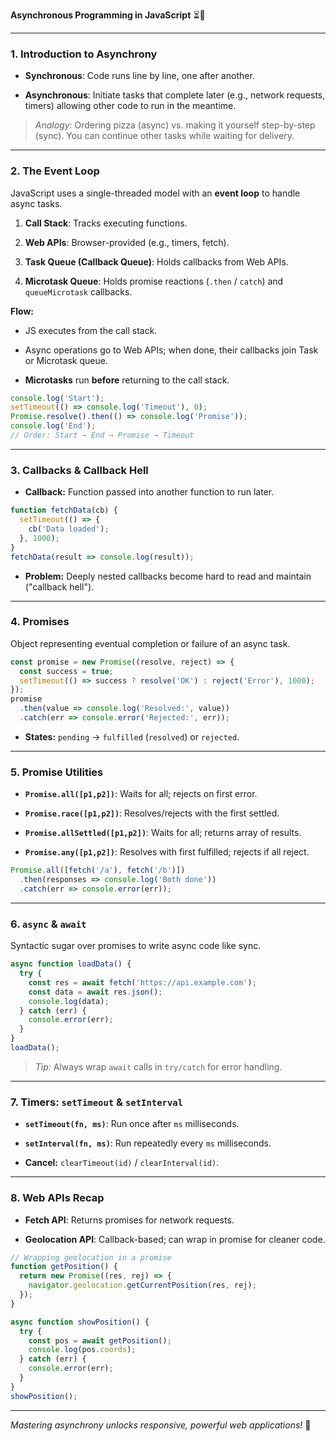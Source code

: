 **Asynchronous Programming in JavaScript** ⏳🚀

---

### 1. Introduction to Asynchrony

- **Synchronous**: Code runs line by line, one after another.
    
- **Asynchronous**: Initiate tasks that complete later (e.g., network requests, timers) allowing other code to run in the meantime.
    

> _Analogy:_ Ordering pizza (async) vs. making it yourself step-by-step (sync). You can continue other tasks while waiting for delivery.

---

### 2. The Event Loop

JavaScript uses a single-threaded model with an **event loop** to handle async tasks.

1. **Call Stack**: Tracks executing functions.
    
2. **Web APIs**: Browser-provided (e.g., timers, fetch).
    
3. **Task Queue (Callback Queue)**: Holds callbacks from Web APIs.
    
4. **Microtask Queue**: Holds promise reactions (`.then` / `catch`) and `queueMicrotask` callbacks.
    

**Flow:**

- JS executes from the call stack.
    
- Async operations go to Web APIs; when done, their callbacks join Task or Microtask queue.
    
- **Microtasks** run **before** returning to the call stack.
    

```js
console.log('Start');
setTimeout(() => console.log('Timeout'), 0);
Promise.resolve().then(() => console.log('Promise'));
console.log('End');
// Order: Start → End → Promise → Timeout
```

---

### 3. Callbacks & Callback Hell

- **Callback:** Function passed into another function to run later.
    

```js
function fetchData(cb) {
  setTimeout(() => {
    cb('Data loaded');
  }, 1000);
}
fetchData(result => console.log(result));
```

- **Problem:** Deeply nested callbacks become hard to read and maintain ("callback hell").
    

---

### 4. Promises

Object representing eventual completion or failure of an async task.

```js
const promise = new Promise((resolve, reject) => {
  const success = true;
  setTimeout(() => success ? resolve('OK') : reject('Error'), 1000);
});
promise
  .then(value => console.log('Resolved:', value))
  .catch(err => console.error('Rejected:', err));
```

- **States:** `pending` → `fulfilled` (`resolved`) or `rejected`.
    

---

### 5. Promise Utilities

- **`Promise.all([p1,p2])`**: Waits for all; rejects on first error.
    
- **`Promise.race([p1,p2])`**: Resolves/rejects with the first settled.
    
- **`Promise.allSettled([p1,p2])`**: Waits for all; returns array of results.
    
- **`Promise.any([p1,p2])`**: Resolves with first fulfilled; rejects if all reject.
    

```js
Promise.all([fetch('/a'), fetch('/b')])
  .then(responses => console.log('Both done'))
  .catch(err => console.error(err));
```

---

### 6. `async` & `await`

Syntactic sugar over promises to write async code like sync.

```js
async function loadData() {
  try {
    const res = await fetch('https://api.example.com');
    const data = await res.json();
    console.log(data);
  } catch (err) {
    console.error(err);
  }
}
loadData();
```

> _Tip:_ Always wrap `await` calls in `try/catch` for error handling.

---

### 7. Timers: `setTimeout` & `setInterval`

- **`setTimeout(fn, ms)`**: Run once after `ms` milliseconds.
    
- **`setInterval(fn, ms)`**: Run repeatedly every `ms` milliseconds.
    
- **Cancel:** `clearTimeout(id)` / `clearInterval(id)`.
    

---

### 8. Web APIs Recap

- **Fetch API**: Returns promises for network requests.
    
- **Geolocation API**: Callback-based; can wrap in promise for cleaner code.
    

```js
// Wrapping geolocation in a promise
function getPosition() {
  return new Promise((res, rej) => {
    navigator.geolocation.getCurrentPosition(res, rej);
  });
}

async function showPosition() {
  try {
    const pos = await getPosition();
    console.log(pos.coords);
  } catch (err) {
    console.error(err);
  }
}
showPosition();
```

---

_Mastering asynchrony unlocks responsive, powerful web applications!_ 🚀